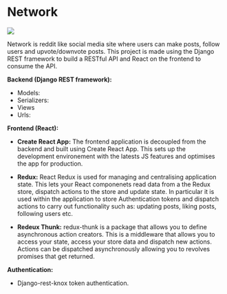 # Network


[![](network.gif)](https://www.youtube.com/watch?v=FMiidDY_lcs&ab_channel=TomasNewton)

Network is reddit like social media site where users can make posts, follow users and upvote/downvote posts. This project is made using the Django REST framework to build a RESTful API and React on the frontend to consume the API. 

**Backend (Django REST framework):**
- Models: 
- Serializers:
- Views
- Urls: 

**Frontend (React):** 
- **Create React App:** The frontend application is decoupled from the backend and built using Create React App. This sets up the development environement with the latests JS features and optimises the app for production. 

- **Redux:** React Redux is used for managing and centralising application state. This lets your React componenets read data from a the Redux store, dispatch actions to the store and update state. In particular it is used within the application to store Authentication tokens and dispatch actions to carry out functionality such as: updating posts, liking posts, following users etc.

- **Redeux Thunk:** redux-thunk is a package that allows you to define asynchronous action creators. This is a middleware that allows you to access your state, access your store data and dispatch new actions. Actions can be dispatched asynchronously allowing you to revolves promises that get returned. 

**Authentication:** 
- Django-rest-knox token authentication. 
